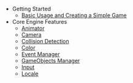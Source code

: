 - Getting Started
    - [Basic Usage and Creating a Simple Game](documentation/getting-started/basic-usage-and-creating-a-simple-game.md)
- Core Engine Features
    - [Animator](documentation/core-engine-features/animator.md)
    - [Camera](documentation/core-engine-features/camera.md)
    - [Collision Detection](documentation/core-engine-features/collision-detection.md)
    - [Color](documentation/core-engine-features/color.md)
    - [Event Manager](documentation/core-engine-features/event-manager.md)
    - [GameObjects Manager](documentation/core-engine-features/gameobjects-manager.md)
    - [Input](documentation/core-engine-features/input.md)
    - [Locale](documentation/core-engine-features/locale.md)